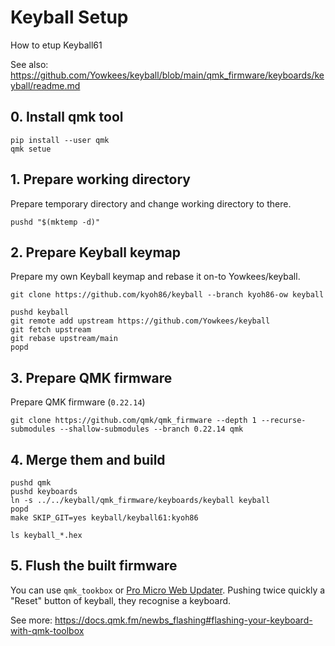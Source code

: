 # Keyball Setup

How to etup Keyball61

See also: https://github.com/Yowkees/keyball/blob/main/qmk_firmware/keyboards/keyball/readme.md

## 0. Install qmk tool

```shell
pip install --user qmk
qmk setue
```

## 1. Prepare working directory

Prepare temporary directory and change working directory to there.

```shell
pushd "$(mktemp -d)"
```

## 2. Prepare Keyball keymap

Prepare my own Keyball keymap and rebase it on-to Yowkees/keyball.

```shell
git clone https://github.com/kyoh86/keyball --branch kyoh86-ow keyball

pushd keyball
git remote add upstream https://github.com/Yowkees/keyball
git fetch upstream
git rebase upstream/main
popd
```

## 3. Prepare QMK firmware

Prepare QMK firmware (`0.22.14`)

```shell
git clone https://github.com/qmk/qmk_firmware --depth 1 --recurse-submodules --shallow-submodules --branch 0.22.14 qmk
```

## 4. Merge them and build

```shell
pushd qmk
pushd keyboards
ln -s ../../keyball/qmk_firmware/keyboards/keyball keyball
popd
make SKIP_GIT=yes keyball/keyball61:kyoh86

ls keyball_*.hex
```

## 5. Flush the built firmware

You can use `qmk_tookbox` or [Pro Micro Web Updater](https://sekigon-gonnoc.github.io/promicro-web-updater/index.html).
Pushing twice quickly a "Reset" button of keyball, they recognise a keyboard.

See more: https://docs.qmk.fm/newbs_flashing#flashing-your-keyboard-with-qmk-toolbox
